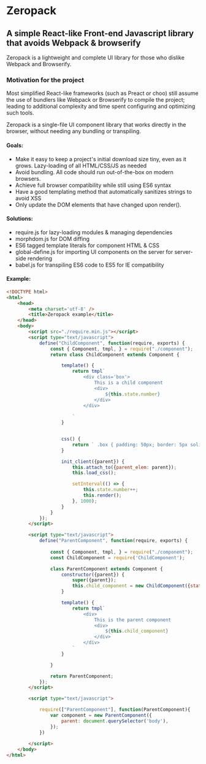 # Zeropack

## A simple React-like Front-end Javascript library that avoids Webpack &amp; browserify


Zeropack is a lightweight and complete UI library for those who dislike Webpack and Browserify.

### Motivation for the project

Most simplified React-like frameworks (such as Preact or choo) still assume the use of bundlers like Webpack or Browserify to compile the project; leading to additional complexity and time spent configuring and optimizing such tools.

Zeropack is a single-file UI component library that works directly in the browser, without needing any bundling or transpiling.

#### Goals:
* Make it easy to keep a project's initial download size tiny, even as it grows. Lazy-loading of all HTML/CSS/JS as needed
* Avoid bundling. All code should run out-of-the-box on modern browsers.
* Achieve full browser compatibility while still using ES6 syntax
* Have a good templating method that automatically sanitizes strings to avoid XSS
* Only update the DOM elements that have changed upon render().

#### Solutions:
* require.js for lazy-loading modules &amp; managing dependencies
* morphdom.js for DOM diffing
* ES6 tagged template literals for component HTML &amp; CSS
* global-define.js for importing UI components on the server for server-side rendering
* babel.js for transpiling ES6 code to ES5 for IE compatibility



#### Example:
```html
<!DOCTYPE html>
<html>
    <head>
        <meta charset='utf-8' />
        <title>Zeropack example</title>
    </head>
    <body>
        <script src="./require.min.js"></script>
        <script type="text/javascript">
            define("ChildComponent", function(require, exports) {
                const { Component, tmpl, } = require("./component");
                return class ChildComponent extends Component {

                    template() {
                        return tmpl`
                            <div class='box'>
                                This is a child component
                                <div>
                                    ${this.state.number}
                                </div>
                            </div>
                            
                        `
                    }


                    css() {
                        return ` .box { padding: 50px; border: 5px solid black; } `;
                    }

                    init_client({parent}) {
                        this.attach_to({parent_elem: parent});
                        this.load_css();

                        setInterval(() => {
                            this.state.number++;
                            this.render();
                        }, 1000);
                    }
                }
            });
        </script>

        <script type="text/javascript">
            define("ParentComponent", function(require, exports) {
                
                const { Component, tmpl, } = require("./component");
                const ChildComponent = require('ChildComponent');

                class ParentComponent extends Component {
                    constructor({parent}) {
                        super({parent});
                        this.child_component = new ChildComponent({state: {number: 1}, parent: this.element});
                    }

                    template() {
                        return tmpl`
                            <div>
                                This is the parent component
                                <div>
                                    ${this.child_component}
                                </div>
                            </div>
                        `
                    }

                }

                return ParentComponent;
            });
        </script>

        <script type="text/javascript">

            require(["ParentComponent"], function(ParentComponent){
                var component = new ParentComponent({
                    parent: document.querySelector('body'),
                });
            })
        
        </script>
    </body>
</html>
```

